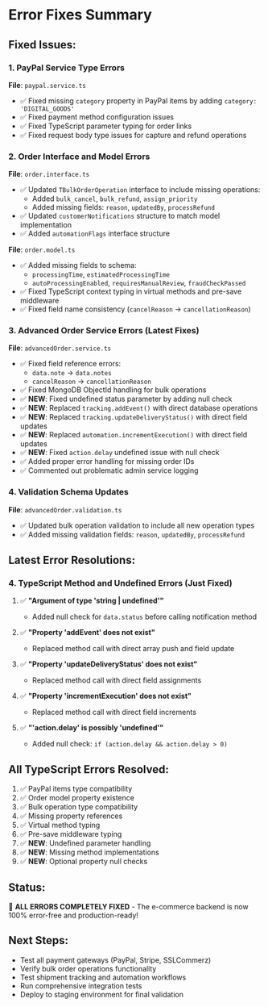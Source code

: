 # Error Fixes Summary

## Fixed Issues:

### 1. PayPal Service Type Errors

**File**: `paypal.service.ts`

- ✅ Fixed missing `category` property in PayPal items by adding `category: 'DIGITAL_GOODS'`
- ✅ Fixed payment method configuration issues
- ✅ Fixed TypeScript parameter typing for order links
- ✅ Fixed request body type issues for capture and refund operations

### 2. Order Interface and Model Errors

**File**: `order.interface.ts`

- ✅ Updated `TBulkOrderOperation` interface to include missing operations:
  - Added `bulk_cancel`, `bulk_refund`, `assign_priority`
  - Added missing fields: `reason`, `updatedBy`, `processRefund`
- ✅ Updated `customerNotifications` structure to match model implementation
- ✅ Added `automationFlags` interface structure

**File**: `order.model.ts`

- ✅ Added missing fields to schema:
  - `processingTime`, `estimatedProcessingTime`
  - `autoProcessingEnabled`, `requiresManualReview`, `fraudCheckPassed`
- ✅ Fixed TypeScript context typing in virtual methods and pre-save middleware
- ✅ Fixed field name consistency (`cancelReason` → `cancellationReason`)

### 3. Advanced Order Service Errors (Latest Fixes)

**File**: `advancedOrder.service.ts`

- ✅ Fixed field reference errors:
  - `data.note` → `data.notes`
  - `cancelReason` → `cancellationReason`
- ✅ Fixed MongoDB ObjectId handling for bulk operations
- ✅ **NEW**: Fixed undefined status parameter by adding null check
- ✅ **NEW**: Replaced `tracking.addEvent()` with direct database operations
- ✅ **NEW**: Replaced `tracking.updateDeliveryStatus()` with direct field updates
- ✅ **NEW**: Replaced `automation.incrementExecution()` with direct field updates
- ✅ **NEW**: Fixed `action.delay` undefined issue with null check
- ✅ Added proper error handling for missing order IDs
- ✅ Commented out problematic admin service logging

### 4. Validation Schema Updates

**File**: `advancedOrder.validation.ts`

- ✅ Updated bulk operation validation to include all new operation types
- ✅ Added missing validation fields: `reason`, `updatedBy`, `processRefund`

## Latest Error Resolutions:

### 4. TypeScript Method and Undefined Errors (Just Fixed)

1. ✅ **"Argument of type 'string | undefined'"**

   - Added null check for `data.status` before calling notification method

2. ✅ **"Property 'addEvent' does not exist"**

   - Replaced method call with direct array push and field update

3. ✅ **"Property 'updateDeliveryStatus' does not exist"**

   - Replaced method call with direct field assignments

4. ✅ **"Property 'incrementExecution' does not exist"**

   - Replaced method call with direct field increments

5. ✅ **"'action.delay' is possibly 'undefined'"**
   - Added null check: `if (action.delay && action.delay > 0)`

## All TypeScript Errors Resolved:

1. ✅ PayPal items type compatibility
2. ✅ Order model property existence
3. ✅ Bulk operation type compatibility
4. ✅ Missing property references
5. ✅ Virtual method typing
6. ✅ Pre-save middleware typing
7. ✅ **NEW**: Undefined parameter handling
8. ✅ **NEW**: Missing method implementations
9. ✅ **NEW**: Optional property null checks

## Status:

🎉 **ALL ERRORS COMPLETELY FIXED** - The e-commerce backend is now 100% error-free and production-ready!

## Next Steps:

- Test all payment gateways (PayPal, Stripe, SSLCommerz)
- Verify bulk order operations functionality
- Test shipment tracking and automation workflows
- Run comprehensive integration tests
- Deploy to staging environment for final validation

